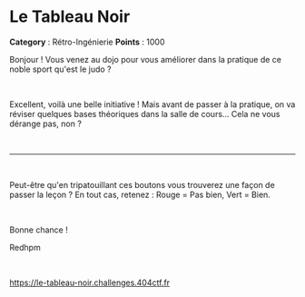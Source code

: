 # Le Tableau Noir

**Category** : Rétro-Ingénierie
**Points** : 1000

Bonjour ! Vous venez au dojo pour vous améliorer dans la pratique de ce noble sport qu'est le judo ?

<p class="space">&nbsp;</p>

Excellent, voilà une belle initiative !
Mais avant de passer à la pratique, on va réviser quelques bases théoriques dans la salle de cours...
Cela ne vous dérange pas, non ?

<p class="space">&nbsp;</p>

***

<p class="space">&nbsp;</p>

Peut-être qu'en tripatouillant ces boutons vous trouverez une façon de passer la leçon ? En tout cas, retenez : Rouge = Pas bien, Vert = Bien.
<p class="space">&nbsp;</p>

Bonne chance !

<div class="author">Redhpm</div>

<p class="space">&nbsp;</p>


https://le-tableau-noir.challenges.404ctf.fr



